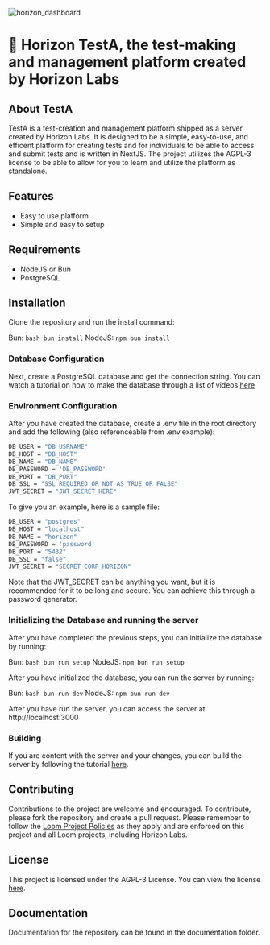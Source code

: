 ![horizon_dashboard](https://github.com/user-attachments/assets/7f3ec544-2431-418a-bf9f-c16261b22525)

# 📓 Horizon TestA, the test-making and management platform created by Horizon Labs
## About TestA
TestA is a test-creation and management platform shipped as a server created by Horizon Labs. It is designed to be a simple, easy-to-use, and efficent platform for creating tests and for individuals to be able to access and submit tests and is written in NextJS. The project utilizes the AGPL-3 license to be able to allow for you to learn and utilize the platform as standalone.

## Features
- Easy to use platform
- Simple and easy to setup

## Requirements
- NodeJS or Bun
- PostgreSQL

## Installation
Clone the repository and run the install command:

Bun:  ```bash bun install```
NodeJS:  ```npm bun install```

### Database Configuration

Next, create a PostgreSQL database and get the connection string. You can watch a tutorial on how to make the database through a list of videos [here](https://www.youtube.com/results?search_query=create+postgresql+database)

### Environment Configuration
After you have created the database, create a .env file in the root directory and add the following (also referenceable from .env.example):

```bash
DB_USER = "DB_USRNAME"
DB_HOST = "DB_HOST"
DB_NAME = "DB_NAME"
DB_PASSWORD = 'DB_PASSWORD'
DB_PORT = "DB_PORT"
DB_SSL = "SSL_REQUIRED_OR_NOT_AS_TRUE_OR_FALSE"
JWT_SECRET = "JWT_SECRET_HERE"
```

To give you an example, here is a sample file:

```bash
DB_USER = "postgres"
DB_HOST = "localhost"
DB_NAME = "horizon"
DB_PASSWORD = 'password'
DB_PORT = "5432"
DB_SSL = "false"
JWT_SECRET = "SECRET_CORP_HORIZON"
```

Note that the JWT_SECRET can be anything you want, but it is recommended for it to be long and secure. You can achieve this through a password generator.

### Initializing the Database and running the server
After you have completed the previous steps, you can initialize the database by running:

Bun: ```bash bun run setup```
NodeJS: ```npm bun run setup```

After you have initialized the database, you can run the server by running:

Bun: ```bash bun run dev```
NodeJS: ```npm bun run dev```

After you have run the server, you can access the server at http://localhost:3000

### Building

If you are content with the server and your changes, you can build the server by following the tutorial [here](https://nextjs.org/docs/pages/building-your-application/deploying).

## Contributing

Contributions to the project are welcome and encouraged. To contribute, please fork the repository and create a pull request. Please remember to follow the [Loom Project Policies](https://avnce.org/Project_Policies.pdf) as they apply and are enforced on this project and all Loom projects, including Horizon Labs.

## License

This project is licensed under the AGPL-3 License. You can view the license [here](https://github.com/HorizLabs/TestA/blob/main/LICENSE).

## Documentation

Documentation for the repository can be found in the documentation folder.
